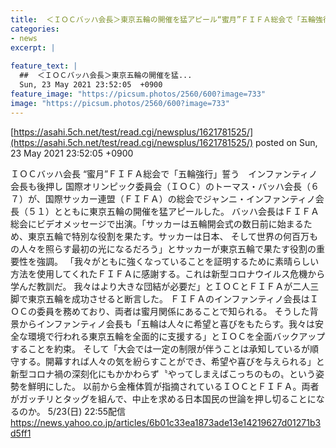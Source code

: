 ```yaml
---
title:  ＜ＩＯＣバッハ会長＞東京五輪の開催を猛アピール“蜜月”ＦＩＦＡ総会で「五輪強行」誓う  
categories:
- news
excerpt: |
  
feature_text: |
  ##  ＜ＩＯＣバッハ会長＞東京五輪の開催を猛...
  Sun, 23 May 2021 23:52:05  +0900
feature_image: "https://picsum.photos/2560/600?image=733"
image: "https://picsum.photos/2560/600?image=733"
---
```


[https://asahi.5ch.net/test/read.cgi/newsplus/1621781525/](https://asahi.5ch.net/test/read.cgi/newsplus/1621781525/)
posted on Sun, 23 May 2021 23:52:05  +0900

<!--more-->

ＩＯＣバッハ会長 “蜜月”ＦＩＦＡ総会で「五輪強行」誓う　インファンティノ会長も後押し 国際オリンピック委員会（ＩＯＣ）のトーマス・バッハ会長（６７）が、国際サッカー連盟（ＦＩＦＡ）の総会でジャンニ・インファンティノ会長（５１）とともに東京五輪の開催を猛アピールした。 バッハ会長はＦＩＦＡ総会にビデオメッセージで出演。「サッカーは五輪開会式の数日前に始まるため、東京五輪で特別な役割を果たす。サッカーは日本、 そして世界の何百万もの人々を照らす最初の光になるだろう」とサッカーが東京五輪で果たす役割の重要性を強調。 「我々がともに強くなっていることを証明するために素晴らしい方法を使用してくれたＦＩＦＡに感謝する。これは新型コロナウイルス危機から学んだ教訓だ。 我々はより大きな団結が必要だ」とＩＯＣとＦＩＦＡが二人三脚で東京五輪を成功させると断言した。 ＦＩＦＡのインファンティノ会長はＩＯＣの委員を務めており、両者は蜜月関係にあることで知られる。 そうした背景からインファンティノ会長も「五輪は人々に希望と喜びをもたらす。我々は安全な環境で行われる東京五輪を全面的に支援する」とＩＯＣを全面バックアップすることを約束。 そして「大会では一定の制限が伴うことは承知しているが順守する。開幕すれば人々の気を紛らすことができ、希望や喜びを与えられる」と新型コロナ禍の深刻化にもかかわらず〝やってしまえばこっちのもの〟という姿勢を鮮明にした。 以前から金権体質が指摘されているＩＯＣとＦＩＦＡ。両者がガッチリとタッグを組んで、中止を求める日本国民の世論を押し切ることになるのか。 5/23(日) 22:55配信 https://news.yahoo.co.jp/articles/6b01c33ea1873ade13e14219627d01271b3d5ff1
